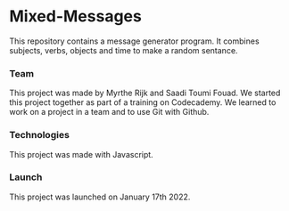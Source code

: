 # Mixed-Messages
This repository contains a message generator program. It combines subjects, verbs, objects and time to make a random sentance. 

### Team
This project was made by Myrthe Rijk and Saadi Toumi Fouad. We started this project together as part of a training on Codecademy. We learned to work on a project in a team and to use Git with Github.

### Technologies
This project was made with Javascript.

### Launch
This project was launched on January 17th 2022. 



